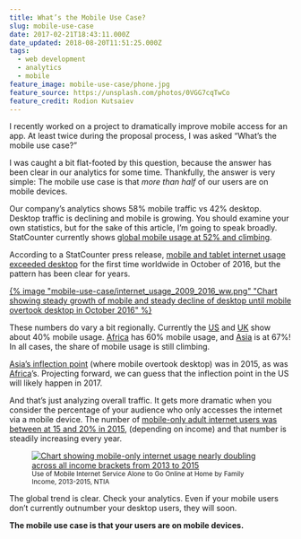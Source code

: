 ```yaml
---
title: What’s the Mobile Use Case?
slug: mobile-use-case
date: 2017-02-21T18:43:11.000Z
date_updated: 2018-08-20T11:51:25.000Z
tags:
  - web development
  - analytics
  - mobile
feature_image: mobile-use-case/phone.jpg
feature_source: https://unsplash.com/photos/0VGG7cqTwCo
feature_credit: Rodion Kutsaiev
---
```


I recently worked on a project to dramatically improve mobile access for an app. At least twice during the proposal process, I was asked “What’s the mobile use case?”

I was caught a bit flat-footed by this question, because the answer has been clear in our analytics for some time. Thankfully, the answer is very simple: The mobile use case is that _more than half_ of our users are on mobile devices.

Our company’s analytics shows 58% mobile traffic vs 42% desktop. Desktop traffic is declining and mobile is growing. You should examine your own statistics, but for the sake of this article, I’m going to speak broadly. StatCounter currently shows [global mobile usage at 52% and climbing](http://gs.statcounter.com/platform-market-share/desktop-mobile/worldwide).

According to a StatCounter press release, [mobile and tablet internet usage exceeded desktop](http://gs.statcounter.com/press/mobile-and-tablet-internet-usage-exceeds-desktop-for-first-time-worldwide) for the first time worldwide in October of 2016, but the pattern has been clear for years.

[{% image "mobile-use-case/internet_usage_2009_2016_ww.png" "Chart showing steady growth of mobile and steady decline of desktop until mobile overtook desktop in October 2016" %}](http://gs.statcounter.com/press/mobile-and-tablet-internet-usage-exceeds-desktop-for-first-time-worldwide)

These numbers do vary a bit regionally. Currently the [US](http://gs.statcounter.com/platform-market-share/desktop-mobile/united-states-of-america) and [UK](http://gs.statcounter.com/platform-market-share/desktop-mobile/united-kingdom) show about 40% mobile usage. [Africa](http://gs.statcounter.com/platform-market-share/desktop-mobile/africa) has 60% mobile usage, and [Asia](http://gs.statcounter.com/platform-market-share/desktop-mobile/asia) is at 67%! In all cases, the share of mobile usage is still climbing.

[Asia’s inflection point](http://gs.statcounter.com/platform-market-share/desktop-mobile/asia/2015) (where mobile overtook desktop) was in 2015, as was [Africa](http://gs.statcounter.com/platform-market-share/desktop-mobile/africa/2015)’s. Projecting forward, we can guess that the inflection point in the US will likely happen in 2017.

And that’s just analyzing overall traffic. It gets more dramatic when you consider the percentage of your audience who only accesses the internet via a mobile device. The number of [mobile-only adult internet users was between at 15 and 20% in 2015](https://www.ntia.doc.gov/blog/2016/evolving-technologies-change-nature-internet-use), (depending on income) and that number is steadily increasing every year.

<figure>
<a href="https://www.ntia.doc.gov/blog/2016/evolving-technologies-change-nature-internet-use"><img src=mobile-use-case/download.png" alt="Chart showing mobile-only internet usage nearly doubling across all income brackets from 2013 to 2015"></a>
<figcaption><small>Use of Mobile Internet Service Alone to Go Online at Home by Family Income, 2013-2015, NTIA</small></figcaption>
</figure>

The global trend is clear. Check your analytics. Even if your mobile users don’t currently outnumber your desktop users, they will soon.

**The mobile use case is that your users are on mobile devices.**
